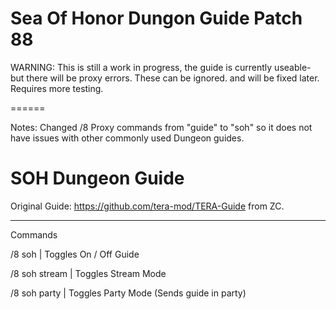 # Sea Of Honor Dungon Guide Patch 88
WARNING: This is still a work in progress, the guide is currently useable- but there will be proxy errors. These can be ignored. and will be fixed later. Requires more testing.

======

Notes:
Changed /8 Proxy commands from "guide" to "soh" so it does not have issues with other commonly used Dungeon guides.



# SOH Dungeon Guide

Original Guide: https://github.com/tera-mod/TERA-Guide from ZC.

------
Commands


/8 soh | Toggles On / Off Guide

/8 soh stream | Toggles Stream Mode

/8 soh party | Toggles Party Mode (Sends guide in party)
